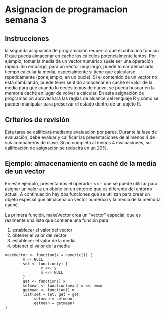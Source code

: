 
# Asignacion de programacion semana 3

## Instrucciones

la segunda asignación de programación requerirá que escriba una función R que pueda almacenar en caché los cálculos potencialmente lentos. Por ejemplo, tomar la media de un vector numérico suele ser una operación rápida. Sin embargo, para un vector muy largo, puede tomar demasiado tiempo calcular la media, especialmente si tiene que calcularse repetidamente (por ejemplo, en un bucle). Si el contenido de un vector no está cambiando, puede tener sentido almacenar en caché el valor de la media para que cuando lo necesitemos de nuevo, se pueda buscar en la memoria caché en lugar de volver a calcular. En esta asignación de programación aprovechará las reglas de alcance del lenguaje R y cómo se pueden manipular para preservar el estado dentro de un objeto R.

## Criterios de revisión

Esta tarea se calificará mediante evaluación por pares. Durante la fase de evaluación, debe evaluar y calificar las presentaciones de al menos 4 de sus compañeros de clase. Si no completa al menos 4 evaluaciones, su calificación de asignación se reducirá en un 20%.

## Ejemplo: almacenamiento en caché de la media de un vector

En este ejemplo, presentamos el operador << - que se puede utilizar para asignar un valor a un objeto en un entorno que es diferente del entorno actual. A continuación hay dos funciones que se utilizan para crear un objeto especial que almacena un vector numérico y la media de la memoria caché.

La primera función, makeVector crea un "vector" especial, que es realmente una lista que contiene una función para:

1. establecer el valor del vector
2. obtener el valor del vector
3. establecer el valor de la media
4. obtener el valor de la media

~~~
makeVector <- function(x = numeric()) {
        m <- NULL
        set <- function(y) {
                x <<- y
                m <<- NULL
        }
        get <- function() x
        setmean <- function(mean) m <<- mean
        getmean <- function() m
        list(set = set, get = get,
             setmean = setmean,
             getmean = getmean)
}
~~~

